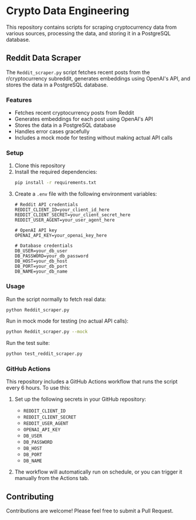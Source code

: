# Crypto Data Engineering

This repository contains scripts for scraping cryptocurrency data from various sources, processing the data, and storing it in a PostgreSQL database.

## Reddit Data Scraper

The `Reddit_scraper.py` script fetches recent posts from the r/cryptocurrency subreddit, generates embeddings using OpenAI's API, and stores the data in a PostgreSQL database.

### Features

- Fetches recent cryptocurrency posts from Reddit
- Generates embeddings for each post using OpenAI's API
- Stores the data in a PostgreSQL database
- Handles error cases gracefully
- Includes a mock mode for testing without making actual API calls

### Setup

1. Clone this repository
2. Install the required dependencies:
   ```bash
   pip install -r requirements.txt
   ```
3. Create a `.env` file with the following environment variables:
   ```
   # Reddit API credentials
   REDDIT_CLIENT_ID=your_client_id_here
   REDDIT_CLIENT_SECRET=your_client_secret_here
   REDDIT_USER_AGENT=your_user_agent_here

   # OpenAI API key
   OPENAI_API_KEY=your_openai_key_here

   # Database credentials
   DB_USER=your_db_user
   DB_PASSWORD=your_db_password
   DB_HOST=your_db_host
   DB_PORT=your_db_port
   DB_NAME=your_db_name
   ```

### Usage

Run the script normally to fetch real data:
```bash
python Reddit_scraper.py
```

Run in mock mode for testing (no actual API calls):
```bash
python Reddit_scraper.py --mock
```

Run the test suite:
```bash
python test_reddit_scraper.py
```

### GitHub Actions

This repository includes a GitHub Actions workflow that runs the script every 6 hours. To use this:

1. Set up the following secrets in your GitHub repository:
   - `REDDIT_CLIENT_ID`
   - `REDDIT_CLIENT_SECRET`
   - `REDDIT_USER_AGENT`
   - `OPENAI_API_KEY`
   - `DB_USER`
   - `DB_PASSWORD`
   - `DB_HOST`
   - `DB_PORT`
   - `DB_NAME`

2. The workflow will automatically run on schedule, or you can trigger it manually from the Actions tab.

## Contributing

Contributions are welcome! Please feel free to submit a Pull Request. 